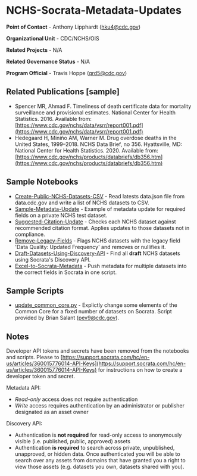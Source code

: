 # NCHS-Socrata-Metadata-Updates

**Point of Contact** - Anthony Lipphardt (<hku4@cdc.gov>)

**Organizational Unit** - CDC/NCHS/OIS

**Related Projects** - N/A

**Related Governance Status** - N/A

**Program Official** - Travis Hoppe (<qrd5@cdc.gov>)

## Related Publications [sample]
- Spencer MR, Ahmad F. Timeliness of death certificate data for mortality surveillance and provisional estimates. National Center for Health Statistics. 2016. Available from: [https://www.cdc.gov/nchs/data/vsrr/report001.pdf](https://www.cdc.gov/nchs/data/vsrr/report001.pdf)
- Hedegaard H, Miniño AM, Warner M. Drug overdose deaths in the United States, 1999–2018. NCHS Data Brief, no 356. Hyattsville, MD: National Center for Health Statistics. 2020. Available from: [https://www.cdc.gov/nchs/products/databriefs/db356.htm](https://www.cdc.gov/nchs/products/databriefs/db356.htm)

## Sample Notebooks

- [Create-Public-NCHS-Datasets-CSV](Create-Public-NCHS-Datasets-CSV.ipynb) - Read latests data.json file from data.cdc.gov and write a list of NCHS datasets to CSV.
- [Sample-Metadata-Update](Sample-Metadata-Update.ipynb) - Example of metadata update for required fields on a private NCHS test dataset.
- [Suggested-Citation-Update](Suggested-Citation-Update.ipynb) - Checks each NCHS dataset against recommended citation format. Applies updates to those datasets not in compliance.
- [Remove-Legacy-Fields](Remove-Legacy-Fields.ipynb) - Flags NCHS datasets with the legacy field 'Data Quality: Updated Frequency' and removes or nullifies it.
- [Draft-Datasets-Using-Discovery-API](Draft-Datasets-Using-Discovery-API.ipynb) - Find all **draft** NCHS datasets using Socrata's Discovery API.
- [Excel-to-Socrata-Metadata](Excel_to_Socrata_clean.ipynb) - Push metadata for multiple datasets into the correct fields in Socrata in one script.

## Sample Scripts

- [update_common_core.py](update_common_core.py) - Explictly change some elements of the Common Core for a fixed number of datasets on Socrata. Script provided by Brian Salant (<pev9@cdc.gov>).

## Notes

Developer API tokens and secrets have been removed from the notebooks and scripts. Please to [https://support.socrata.com/hc/en-us/articles/360015776014-API-Keys](https://support.socrata.com/hc/en-us/articles/360015776014-API-Keys) for instructions on how to create a developer token and secret.

Metadata API:

- _Read-only_ access does not require authentication
- _Write_ access requires authentication by an administrator or publisher designated as an asset owner

Discovery API:

- Authentication is **not required** for read-only access to anonymously visible (i.e. published, public, approved) assets
- Authentication **is required** to search across private, unpublished, unapproved, or hidden data. Once authenticated you will be able to search over any assets from domains that have granted you a right to view those assets (e.g. datasets you own, datasets shared with you).
